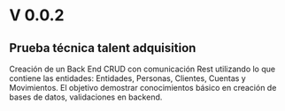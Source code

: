 # V 0.0.2

## Prueba técnica talent adquisition

Creación de un Back End CRUD con comunicación Rest utilizando lo que contiene las entidades: Entidades, Personas, Clientes, Cuentas y Movimientos. El objetivo demostrar conocimientos básico en creación de bases de datos, validaciones en backend.

